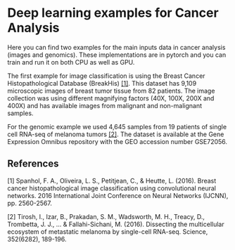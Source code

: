 # Deep learning examples for Cancer Analysis

Here you can find two examples for the main inputs data in cancer analysis (images and genomics). These implementations are in pytorch and you can train and run it on both CPU as well as GPU.

The first example for image classification is using the Breast Cancer Histopathological Database (BreakHis) [[1]](#1). This dataset has 9,109 microscopic images of breast tumor tissue from 82 patients. 
The image collection was using different magnifying factors (40X, 100X, 200X and 400X) and has available images from malignant and non-malignant samples. 

For the genomic example we used 4,645 samples from 19 patients of single cell RNA-seq of melanoma tumors [[2]](#2). The dataset is available at the Gene Expression Omnibus repository with the GEO accession number GSE72056.

## References
<a id="1">[1]</a> 
Spanhol, F. A., Oliveira, L. S., Petitjean, C., & Heutte, L. (2016). 
Breast cancer histopathological image classification using convolutional neural networks.
2016 International Joint Conference on Neural Networks (IJCNN), pp. 2560-2567.

<a id="2">[2]</a>
Tirosh, I., Izar, B., Prakadan, S. M., Wadsworth, M. H., Treacy, D., Trombetta, J. J., ... & Fallahi-Sichani, M. (2016). 
Dissecting the multicellular ecosystem of metastatic melanoma by single-cell RNA-seq. 
Science, 352(6282), 189-196.
